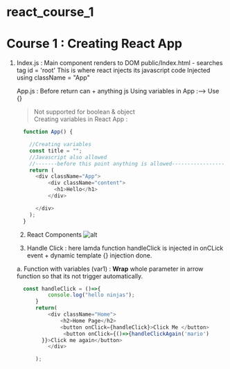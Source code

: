 # react_course_1

# Course 1 : Creating React App
 1. Index.js : Main component renders to DOM
     public/Index.html - searches tag id = 'root'
     This is where react injects its javascript code
     Injected using className = "App"
    
    App.js : Before return can + anything js
        Using variables in App :--> Use 
          {<variableName>}

    > Not supported for boolean & object       
    Creating variables in React App :
    ```js
      function App() {

        //Creating variables
        const title = "";
        //Javascript also allowed
        //-------before this point anything is allowed-------------------
        return (
          <div className="App">
              <div className="content">
                <h1>Hello</h1>
              </div>

          </div>
        );
      }

    ```


    2. React Components
    ![alt](https://i.imgur.com/NBffezV.png)

    3. Handle Click : here lamda function handleClick is injected in onCLick event + dynamic template {} injection done.

     a. Function with variables (var1) :
        **Wrap** whole parameter in arrow function so that its not trigger automatically. 
    ```js
      const handleClick = ()=>{
              console.log("hello ninjas");
          }
          return(
              <div className="Home">
                  <h2>Home Page</h2>
                  <button onClick={handleClick}>Click Me </button>
                   <button onClick={()=>{handleClickAgain('mario')
            }}>Click me again</button>
              </div>

          );
    ```